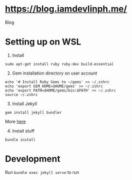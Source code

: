 # https://blog.iamdevlinph.me/
Blog

# Setting up on WSL
1. Install
```
sudo apt-get install ruby ruby-dev build-essential
```

2. Gem installation directory on user account
```
echo '# Install Ruby Gems to ~/gems' >> ~/.zshrc
echo 'export GEM_HOME=$HOME/gems' >> ~/.zshrc
echo 'export PATH=$HOME/gems/bin:$PATH' >> ~/.zshrc
source ~/.zshrc
```
3. Install Jekyll
```
gem install jekyll bundler
```
More [here](https://jekyllrb.com/docs/installation/#ubuntu)

4. Install stuff
```
bundle install
```

# Development
Run `bundle exec jekyll serve` to run
